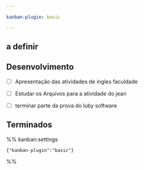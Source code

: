 ```yaml
---

kanban-plugin: basic

---
```


## a definir



## Desenvolvimento

- [ ] Apresentação das atividades de ingles faculdade
- [ ] Estudar os Arquivos para a atividade do jean
- [ ] terminar parte da prova do luby software


## Terminados





%% kanban:settings
```
{"kanban-plugin":"basic"}
```
%%